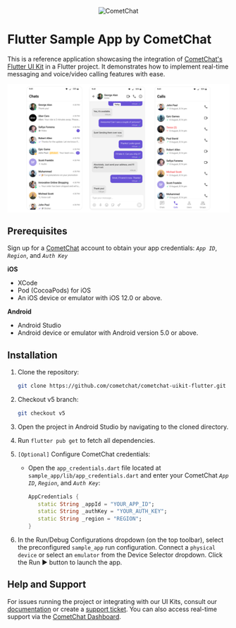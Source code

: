 
<p align="center">
  <img alt="CometChat" src="https://assets.cometchat.io/website/images/logos/banner.png">
</p>

# Flutter Sample App by CometChat

This is a reference application showcasing the integration of [CometChat's Flutter UI Kit](https://www.cometchat.com/docs/ui-kit/flutter/5.0/overview) in a Flutter project. It demonstrates how to implement real-time messaging and voice/video calling features with ease.

<div style="display: flex; align-items: center; justify-content: center">
   <img src="../screenshots/overview_cometchat_screens.png" />
</div>


## Prerequisites

Sign up for a [CometChat](https://app.cometchat.com/) account to obtain your app credentials: _`App ID`_, _`Region`_, and _`Auth Key`_

**iOS**
- XCode
- Pod (CocoaPods) for iOS
- An iOS device or emulator with iOS 12.0 or above.

**Android**
- Android Studio
- Android device or emulator with Android version 5.0 or above.


## Installation

1. Clone the repository:
   ```sh
   git clone https://github.com/cometchat/cometchat-uikit-flutter.git
   ```

2. Checkout v5 branch:
   ```sh
   git checkout v5
   ```

3. Open the project in Android Studio by navigating to the cloned directory.

4. Run `flutter pub get` to fetch all dependencies.

5. `[Optional]` Configure CometChat credentials:
    - Open the `app_credentials.dart` file located at `sample_app/lib/app_credentials.dart` and enter your CometChat _`App ID`_, _`Region`_, and _`Auth Key`_:
      ```dart
      AppCredentials {
         static String _appId = "YOUR_APP_ID";
         static String _authKey = "YOUR_AUTH_KEY";
         static String _region = "REGION";
      }
      ```

6. In the Run/Debug Configurations dropdown (on the top toolbar), select the preconfigured `sample_app` run configuration. Connect a `physical device` or select an `emulator` from the Device Selector dropdown. Click the Run ▶ button to launch the app.

## Help and Support

For issues running the project or integrating with our UI Kits, consult our [documentation](https://www.cometchat.com/docs/ui-kit/flutter/5.0/getting-started) or create a [support ticket](https://help.cometchat.com/hc/en-us). You can also access real-time support via the [CometChat Dashboard](http://app.cometchat.com/).